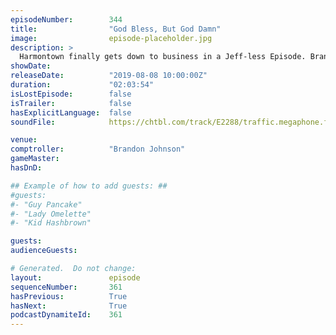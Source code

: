 ```yaml
---
episodeNumber:        344
title:                "God Bless, But God Damn"
image:                episode-placeholder.jpg
description: >
  Harmontown finally gets down to business in a Jeff-less Episode. Brandon Johnson comptrols as we do the important, and timely, work of tearing down Billy Joel. Plus a dive into Dan's deep past unearths a hyper-detailed account of open mics as they existed in a pre-karaoke America...
showDate:             
releaseDate:          "2019-08-08 10:00:00Z"
duration:             "02:03:54"
isLostEpisode:        false
isTrailer:            false
hasExplicitLanguage:  false
soundFile:            https://chtbl.com/track/E2288/traffic.megaphone.fm/STA1003592093.mp3

venue:                
comptroller:          "Brandon Johnson"
gameMaster:           
hasDnD:               

## Example of how to add guests: ##
#guests:
#- "Guy Pancake"
#- "Lady Omelette"
#- "Kid Hashbrown"

guests:
audienceGuests:

# Generated.  Do not change:
layout:               episode
sequenceNumber:       361
hasPrevious:          True
hasNext:              True
podcastDynamiteId:    361
---
```


<!-- The episode description will be rendered here -->
<!-- Add your content below here -->

